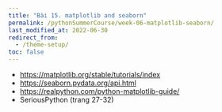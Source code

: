 ```yaml
---
title: "Bài 15. matplotlib and seaborn"
permalink: /pythonSummerCourse/week-06-matplotlib-seaborn/
last_modified_at: 2022-06-30
redirect_from:
  - /theme-setup/
toc: false
---
```


- https://matplotlib.org/stable/tutorials/index
- https://seaborn.pydata.org/api.html
- https://realpython.com/python-matplotlib-guide/
- SeriousPython (trang 27-32)
